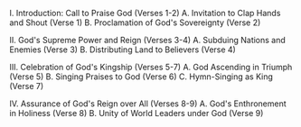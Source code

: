 I. Introduction: Call to Praise God (Verses 1-2)
    A. Invitation to Clap Hands and Shout (Verse 1)
    B. Proclamation of God's Sovereignty (Verse 2)

II. God's Supreme Power and Reign (Verses 3-4)
    A. Subduing Nations and Enemies (Verse 3)
    B. Distributing Land to Believers (Verse 4)

III. Celebration of God's Kingship (Verses 5-7)
    A. God Ascending in Triumph (Verse 5)
    B. Singing Praises to God (Verse 6)
    C. Hymn-Singing as King (Verse 7)

IV. Assurance of God's Reign over All (Verses 8-9)
    A. God's Enthronement in Holiness (Verse 8)
    B. Unity of World Leaders under God (Verse 9)
